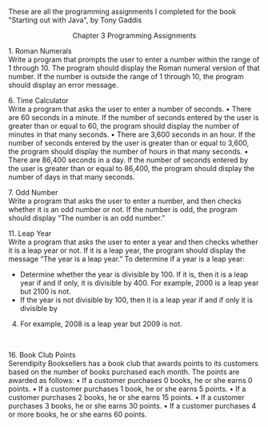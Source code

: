 These are all the programming assignments I completed for the book "Starting out with Java", by Tony Gaddis<br />

<p align="center">Chapter 3 Programming Assignments</p>

<span>1.</span> Roman Numerals <br />
Write a program that prompts the user to enter a number within the range of 1 through 10.
The program should display the Roman numeral version of that number. If the number is
outside the range of 1 through 10, the program should display an error message.
<br />

<span>6.</span> Time Calculator <br />
Write a program that asks the user to enter a number of seconds.
• There are 60 seconds in a minute. If the number of seconds entered by the user is
greater than or equal to 60, the program should display the number of minutes in that
many seconds.
• There are 3,600 seconds in an hour. If the number of seconds entered by the user is
greater than or equal to 3,600, the program should display the number of hours in
that many seconds.
• There are 86,400 seconds in a day. If the number of seconds entered by the user is
greater than or equal to 86,400, the program should display the number of days in
that many seconds.
<br />

<span>7.</span> Odd Number <br />
Write a program that asks the user to enter a number, and then checks whether it is an odd number or not. If the number is odd, the program should display “The number is an odd number.”
<br />

<span>11.</span> Leap Year <br />
Write a program that asks the user to enter a year and then checks whether it is a leap year
or not. If it is a leap year, the program should display the message “The year is a leap year.”
To determine if a year is a leap year:
- Determine whether the year is divisible by 100. If it is, then it is a leap year if and if
only, it is divisible by 400. For example, 2000 is a leap year but 2100 is not.
- If the year is not divisible by 100, then it is a leap year if and if only it is divisible by
4. For example, 2008 is a leap year but 2009 is not.
<br />

<span>16.</span> Book Club Points <br />
Serendipity Booksellers has a book club that awards points to its customers based on the
number of books purchased each month. The points are awarded as follows:
• If a customer purchases 0 books, he or she earns 0 points.
• If a customer purchases 1 book, he or she earns 5 points.
• If a customer purchases 2 books, he or she earns 15 points.
• If a customer purchases 3 books, he or she earns 30 points.
• If a customer purchases 4 or more books, he or she earns 60 points.
